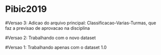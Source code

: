 # Pibic2019

#Versao 3: Adicao do arquivo principal: Classificacao-Varias-Turmas, que faz a previsao de aprovacao na disciplina

#Versao 2: Trabalhando com o novo dataset

#Versao 1: Trabalhando apenas com o dataset 1.0


